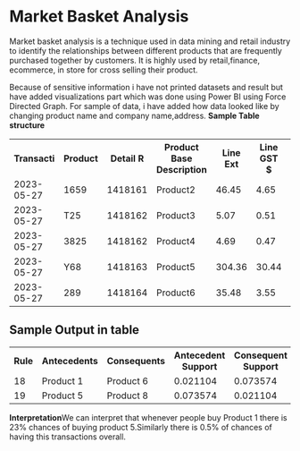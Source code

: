 # Market Basket Analysis
Market basket analysis is a technique used in data mining and retail industry to identify the relationships between different products that are frequently purchased together by customers. It is highly used by retail,finance, ecommerce, in store for cross selling their product.

Because of sensitive information i have not printed datasets and result but have added visualizations part which was done using Power BI using Force Directed Graph.
For sample of data, i have added how data looked like by changing product name and company name,address.
<b>Sample Table structure</b>
<table>
  <tr>
    <th>Transacti</th>
    <th>Product</th>
    <th>Detail R</th>
    <th>Product Base Description</th>
    <th>Line Ext</th>
    <th>Line GST $</th>
    <th>Trading Name</th>
    <th>Contact Given Names</th>
    <th>Contact Surname</th>
    <th>Contact Email Address</th>
    <th>Delive</th>
  </tr>
  <tr>
    <td>2023-05-27</td>
    <td>1659</td>
    <td>1418161</td>
    <td>Product2</td>
    <td>46.45</td>
    <td>4.65</td>
    <td>Company1</td>
    <td></td>
    <td></td>
    <td></td>
    <td></td>
  </tr>
  <tr>
    <td>2023-05-27</td>
    <td>T25</td>
    <td>1418162</td>
    <td>Product3</td>
    <td>5.07</td>
    <td>0.51</td>
    <td></td>
    <td></td>
    <td></td>
    <td></td>
    <td></td>
  </tr>
  <tr>
    <td>2023-05-27</td>
    <td>3825</td>
    <td>1418162</td>
    <td>Product4</td>
    <td>4.69</td>
    <td>0.47</td>
    <td></td>
    <td></td>
    <td></td>
    <td></td>
    <td></td>
  </tr>
  <tr>
    <td>2023-05-27</td>
    <td>Y68</td>
    <td>1418163</td>
    <td>Product5</td>
    <td>304.36</td>
    <td>30.44</td>
    <td></td>
    <td></td>
    <td></td>
    <td></td>
    <td></td>
  </tr>
  <tr>
    <td>2023-05-27</td>
    <td>289</td>
    <td>1418164</td>
    <td>Product6</td>
    <td>35.48</td>
    <td>3.55</td>
    <td>Company2</td>
    <td></td>
    <td></td>
    <td></td>
    <td></td>
  </tr>
</table>
<h2>Sample Output in table</h2>
<table>
 <tr>
   <th>Rule</th>
   <th>Antecedents</th>
   <th>Consequents</th>
   <th>Antecedent Support</th>
   <th>Consequent Support</th>
   <th>Support</th>
   <th>Confidence</th>
   <th>Lift</th>
   <th>Leverage</th>
   <th>Conviction</th>
   <th>Zhang's Metric</th>
 </tr>
 <tr>
   <td>18</td>
   <td>Product 1</td>
   <td>Product 6</td>
   <td>0.021104</td>
   <td>0.073574</td>
   <td>0.005048</td>
   <td>0.239216</td>
   <td>3.251342</td>
   <td>0.003496</td>
   <td>1.217724</td>
   <td>0.707363</td>
 </tr>
 <tr>
   <td>19</td>
   <td>Product 5</td>
   <td>Product 8</td>
   <td>0.073574</td>
   <td>0.021104</td>
   <td>0.005048</td>
   <td>0.068616</td>
   <td>3.251342</td>
   <td>0.003496</td>
   <td>1.051013</td>
   <td>0.747426</td>
 </tr>
</table>
<p><b>Interpretation</b>We can interpret that whenever people buy Product 1 there is 23% chances of buying product 5.Similarly there is 0.5% of chances of having this transactions overall.</p>
